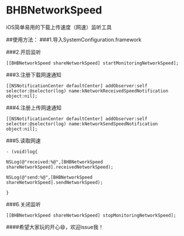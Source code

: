 # BHBNetworkSpeed
iOS简单易用的下载上传速度（网速）监听工具

##使用方法：
###1.导入SystemConfiguration.framework

###2.开启监听

    [[BHBNetworkSpeed shareNetworkSpeed] startMonitoringNetworkSpeed];

###3.注册下载网速通知

    [[NSNotificationCenter defaultCenter] addObserver:self selector:@selector(log) name:kNetworkReceivedSpeedNotification object:nil];

###4.注册上传网速通知

    [[NSNotificationCenter defaultCenter] addObserver:self selector:@selector(log) name:kNetworkSendSpeedNotification object:nil];

###5.读取网速

    - (void)log{
    
    NSLog(@"received:%@",[BHBNetworkSpeed shareNetworkSpeed].receivedNetworkSpeed);
    
    NSLog(@"send:%@",[BHBNetworkSpeed shareNetworkSpeed].sendNetworkSpeed);
    
    }

###6.关闭监听

    [[BHBNetworkSpeed shareNetworkSpeed] stopMonitoringNetworkSpeed];


####希望大家玩的开心😄，欢迎issue我！
